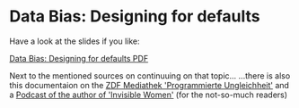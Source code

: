 # Data Bias: Designing for defaults

Have a look at the slides if you like:

[Data Bias: Designing for defaults PDF](https://peerigon.github.io/talks/2022-05-04-ttk-data-bias/Data-bias-designing-for-defaults.pdf)


Next to the mentioned sources on continuuing on that topic...
...there is also this documentaion on the [ZDF Mediathek 'Programmierte Ungleichheit'](https://www.zdf.de/dokumentation/digital-empire/algorithmus-ki-programmierung-vorurteile-diskriminierung-rassismus-social-media-100.html) and a [Podcast of the author of 'Invisible Women'](https://www.tortoisemedia.com/listen/visible-women/) (for the not-so-much readers)
